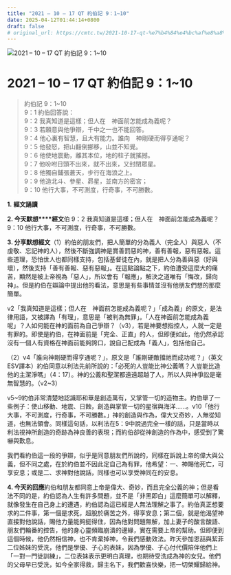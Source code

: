 ```yaml
---
title: "2021 – 10 – 17 QT 約伯記 9：1~10"
date: 2025-04-12T01:44:14+0800
draft: false
# original_url: https://cmtc.tw/2021-10-17-qt-%e7%b4%84%e4%bc%af%e8%a8%98-9%ef%bc%9a110
---
```


![2021 – 10 – 17 QT 約伯記 9：1~10](/images/qt.jpg   "2021 – 10 – 17 QT 約伯記 9：1~10")

# 2021 – 10 – 17 QT 約伯記 9：1~10

> 約伯記 9：1~10  
> 9：1 約伯回答說：  
> 9：2 我真知道是這樣；但人在　神面前怎能成為義呢？  
> 9：3 若願意與他爭辯，千中之一也不能回答。  
> 9：4 他心裏有智慧，且大有能力。誰向　神剛硬而得亨通呢？  
> 9：5 他發怒，把山翻倒挪移，山並不知覺。  
> 9：6 他使地震動，離其本位，地的柱子就搖撼。  
> 9：7 他吩咐日頭不出來，就不出來，又封閉眾星。  
> 9：8 他獨自鋪張蒼天，步行在海浪之上。  
> 9：9 他造北斗、參星、昴星，並南方的密宮；  
> 9：10 他行大事，不可測度，行奇事，不可勝數。

**1.** **經文誦讀**

**2. 今天默想****經文**伯 9：2 我真知道是這樣；但人在　神面前怎能成為義呢？  
9：10 他行大事，不可測度，行奇事，不可勝數。

**3. 分享默想經文**（1）約伯的朋友們，把人簡單的分為義人（完全人）與惡人（不虔敬、忘記神的人），然後不斷強調神是賞善罰惡的神，善有善報，惡有惡報。這些道理，恐怕世人也都同樣支持，包括基督徒在內，就是把人分為善與惡（好與壞），然後支持「善有善報、惡有惡報」。在這點論點之下，約伯遭受這麼大的痛苦，顯然是被上帝視為「惡人」，所以會有「報應」，解決之道唯有「悔改，歸向神」。但是約伯在辯論中提出他的看法，意思是有些事情並沒有他朋友們想的那麼簡單。

v2「我真知道是這樣；但人在　神面前怎能成為義呢？」「成為義」的原文，是法律用語，又被譯為「有理」，意思是「被判為無罪」。「人在神面前怎能成為義呢」？人如何能在神的面前為自己爭辯？（v3），若是神要想指控人，人就一定是有罪的。即使是約伯，在神面前是「完全、正直」的人，但即便如此，他仍然承認沒有一個人有資格在神面前能夠誇口，說自己配成為「義人」，包括他自己。

（2）v4「誰向神剛硬而得亨通呢？」，原文是「誰剛硬敵擋祂而成功呢？」（英文ESV譯本）約伯同意以利法先前所說的：「必死的人豈能比神公義嗎？人豈能比造他的主潔淨嗎」（4：17）。神的公義和聖潔都遠遠超越了人，所以人與神爭訟是毫無智慧的。（v2~3）

v5~9約伯非常清楚地認識耶和華是創造萬有，又掌管一切的造物主。約伯舉了一些例子：使山移動、地震、日蝕，創造與掌管一切的星宿與海洋……。v10「他行大事，不可測度，行奇事，不可勝數。」神的創造與作為，偉大又奇妙，人無從知道，也無法領會。同樣這句話，以利法在5：9中說過完全一樣的話，只是當時以利法視神所創造的奇跡為神良善的表現；而約伯卻從神創造的作為中，感受到了驚嚇與歎息。

我們看約伯這一段的爭辯，似乎是同意朋友們所說的，同樣在訴說上帝的偉大與公義，但不同之處，在於約伯並不因此定自己為有罪，他希望：一、神賜他死亡，可享安息；或是二、求神對他說話，同樣也可以享受神同在的安息。

**4. 今天的回應**約伯和朋友都同意上帝是偉大、奇妙，而且完全公義的神；但是看法不同的是，約伯認為人生有許多問題，並不是「非黑即白」這麼簡單可以解釋，就像發生在自己身上的遭遇，約伯認為這已經是人無法理解之事了。約伯真正想要求的二件事，第一個是求死，超脫於痛苦之外，得享安息；第二個，就是他渴望神直接對他說話，賜他力量能夠挺得住，因為他對問題無解，加上妻子的酸言酸語、朋友們輪番的控告，他的身心靈頻臨崩潰的邊緣，實在需要上帝的幫助。但即便到這個時候，他仍然相信神，也不肯棄掉神，令我們感動效法。昨天參加恩喆與絜菲二位姊妹的受洗，他們是學優、子心的表妹，因為學優、子心付代價陪伴他們上「一對一門徒訓練」，二位表妹表示更明白真理，也期待受洗成為神的女兒。他們的父母早已受洗，如今全家得救，歸主名下，我們歡喜快樂，把一切榮耀歸給神。